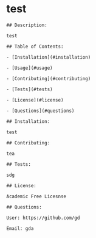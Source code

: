 # test

    ## Description:

    test

    ## Table of Contents:

    - [Installation](#installation)

    - [Usage](#usage)

    - [Contributing](#contributing)

    - [Tests](#tests)

    - [License](#license)

    - [Questions](#questions)

    ## Installation:

    test

    ## Contributing:

    tea

    ## Tests:

    sdg

    ## License:

    Academic Free Licesnse

    ## Questions:

    User: https://github.com/gd

    Email: gda
